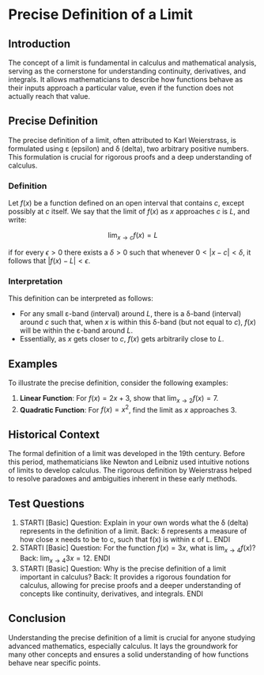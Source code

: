 # Precise Definition of a Limit

## Introduction
The concept of a limit is fundamental in calculus and mathematical analysis, serving as the cornerstone for understanding continuity, derivatives, and integrals. It allows mathematicians to describe how functions behave as their inputs approach a particular value, even if the function does not actually reach that value.

## Precise Definition
The precise definition of a limit, often attributed to Karl Weierstrass, is formulated using ε (epsilon) and δ (delta), two arbitrary positive numbers. This formulation is crucial for rigorous proofs and a deep understanding of calculus.

### Definition
Let $f(x)$ be a function defined on an open interval that contains $c$, except possibly at $c$ itself. We say that the limit of $f(x)$ as $x$ approaches $c$ is $L$, and write:

$$
\lim_{{x \to c}} f(x) = L
$$

if for every $\epsilon > 0$ there exists a $\delta > 0$ such that whenever $0 < |x - c| < \delta$, it follows that $|f(x) - L| < \epsilon$.

### Interpretation
This definition can be interpreted as follows:
- For any small ε-band (interval) around $L$, there is a δ-band (interval) around $c$ such that, when $x$ is within this δ-band (but not equal to $c$), $f(x)$ will be within the ε-band around $L$.
- Essentially, as $x$ gets closer to $c$, $f(x)$ gets arbitrarily close to $L$.

## Examples
To illustrate the precise definition, consider the following examples:

1. **Linear Function**: For $f(x) = 2x + 3$, show that $\lim_{{x \to 2}} f(x) = 7$.
2. **Quadratic Function**: For $f(x) = x^2$, find the limit as $x$ approaches 3.

## Historical Context
The formal definition of a limit was developed in the 19th century. Before this period, mathematicians like Newton and Leibniz used intuitive notions of limits to develop calculus. The rigorous definition by Weierstrass helped to resolve paradoxes and ambiguities inherent in these early methods.

## Test Questions
1. STARTI [Basic] Question: Explain in your own words what the δ (delta) represents in the definition of a limit. Back: δ represents a measure of how close x needs to be to c, such that f(x) is within ε of L. ENDI
2. STARTI [Basic] Question: For the function $f(x) = 3x$, what is $\lim_{{x \to 4}} f(x)$? Back: $\lim_{{x \to 4}} 3x = 12$. ENDI
3. STARTI [Basic] Question: Why is the precise definition of a limit important in calculus? Back: It provides a rigorous foundation for calculus, allowing for precise proofs and a deeper understanding of concepts like continuity, derivatives, and integrals. ENDI

## Conclusion
Understanding the precise definition of a limit is crucial for anyone studying advanced mathematics, especially calculus. It lays the groundwork for many other concepts and ensures a solid understanding of how functions behave near specific points.